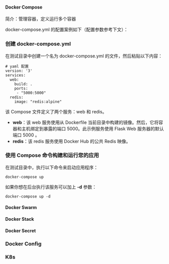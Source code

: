 #### Docker Compose

简介：管理容器，定义运行多个容器

docker-compose.yml 的配置案例如下（配置参数参考下文）：

### 创建 docker-compose.yml

在测试目录中创建一个名为 docker-compose.yml 的文件，然后粘贴以下内容：

```
# yaml 配置
version: '3'
services:
  web:
    build: .
    ports:
     - "5000:5000"
  redis:
    image: "redis:alpine"
```

该 Compose 文件定义了两个服务：web 和 redis。

- **web**：该 web 服务使用从 Dockerfile 当前目录中构建的镜像。然后，它将容器和主机绑定到暴露的端口 5000。此示例服务使用 Flask Web 服务器的默认端口 5000 。
- **redis**：该 redis 服务使用 Docker Hub 的公共 Redis 映像。

### 使用 Compose 命令构建和运行您的应用

在测试目录中，执行以下命令来启动应用程序：

`docker-compose up`

如果你想在后台执行该服务可以加上 **-d** 参数：

`docker-compose up -d`

























#### Docker Swarm



#### Docker Stack



#### Docker Secret



### Docker Config



### K8s